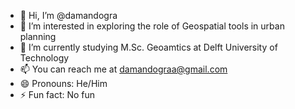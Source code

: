- 👋 Hi, I’m @damandogra
- 👀 I’m interested in exploring the role of Geospatial tools in urban planning
- 🌱 I’m currently studying M.Sc. Geoamtics at Delft University of Technology
- 📫 You can reach me  at damandograa@gmail.com
- 😄 Pronouns: He/Him
- ⚡ Fun fact: No fun

<!---
damandogra/damandogra is a ✨ special ✨ repository because its `README.md` (this file) appears on your GitHub profile.
You can click the Preview link to take a look at your changes.
--->

